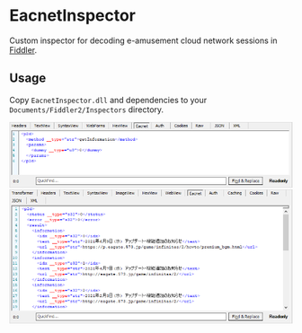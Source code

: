 # EacnetInspector

Custom inspector for decoding e-amusement cloud network sessions in [Fiddler](https://www.telerik.com/fiddler/fiddler-classic).

## Usage

Copy `EacnetInspector.dll` and dependencies to your `Documents/Fiddler2/Inspectors` directory.

![Decoded request](.github/img/request.png?raw=true "Decoded request")
![Decoded response](.github/img/response.png?raw=true "Decoded response")